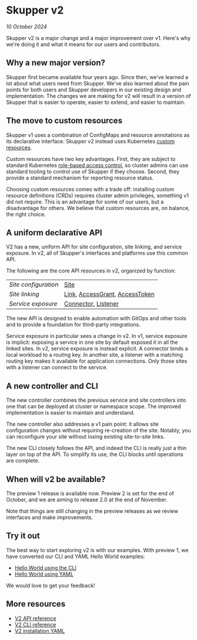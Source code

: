 # Skupper v2

_10 October 2024_

Skupper v2 is a major change and a major improvement over v1.  Here's
why we're doing it and what it means for our users and contributors.

## Why a new major version?

Skupper first became available four years ago.  Since then, we've
learned a lot about what users need from Skupper.  We've also learned
about the pain points for both users and Skupper developers in our
existing design and implementation.  The changes we are making for v2
will result in a version of Skupper that is easier to operate, easier
to extend, and easier to maintain.

## The move to custom resources

Skupper v1 uses a combination of ConfigMaps and resource annotations
as its declarative interface.  Skupper v2 instead uses Kubernetes
[custom resources][custom-resources].

Custom resources have two key advantages.  First, they are subject to
standard Kubernetes [role-based access control][rbac], so cluster
admins can use standard tooling to control use of Skupper if they
choose.  Second, they provide a standard mechanism for reporting
resource status.

Choosing custom resources comes with a trade off: installing custom
resource definitions (CRDs) requires cluster admin privileges,
something v1 did not require.  This is an advantage for some of our
users, but a disadvantage for others.  We believe that custom
resources are, on balance, the right choice.

<!-- ref the adr -->

[custom-resources]: https://kubernetes.io/docs/concepts/extend-kubernetes/api-extension/custom-resources/
[rbac]: https://kubernetes.io/docs/reference/access-authn-authz/rbac/

## A uniform declarative API

V2 has a new, uniform API for site configuration, site linking, and
service exposure.  In v2, all of Skupper's interfaces and platforms
use this common API.

The following are the core API resources in v2, organized by function:

| | |
| - | - |
| *Site configuration* | [Site][site-ref] |
| *Site linking* |  [Link][link-ref], [AccessGrant][access-grant-ref], [AccessToken][access-token-ref] |
| *Service exposure* | [Connector][connector-ref], [Listener][listener-ref] |

[site-ref]: https://skupperproject.github.io/refdog/resources/site.html
[link-ref]: https://skupperproject.github.io/refdog/resources/link.html
[access-grant-ref]: https://skupperproject.github.io/refdog/resources/accessgrant.html
[access-token-ref]: https://skupperproject.github.io/refdog/resources/accesstoken.html
[connector-ref]: https://skupperproject.github.io/refdog/resources/connector.html
[listener-ref]: https://skupperproject.github.io/refdog/resources/listener.html

The new API is designed to enable automation with GitOps and other
tools and to provide a foundation for third-party integrations.

Service exposure in particular sees a change in v2.  In v1, service
exposure is implicit: exposing a service in one site by default
exposed it in all the linked sites.  In v2, service exposure is
instead explicit.  A connector binds a local workload to a routing
key.  In another site, a listener with a matching routing key makes it
available for application connections.  Only those sites with a
listener can connect to the service.

<!-- V2 also has a new approach to exposing pods in another namespace. -->
<!-- AttachedConnector and AttachedConnectorAnchor.  A better security -->
<!-- model. -->

## A new controller and CLI

The new controller combines the previous service and site controllers
into one that can be deployed at cluster or namespace scope.  The
improved implementation is easier to maintain and understand.

The new controller also addresses a v1 pain point: it allows site
configuration changes without requiring re-creation of the site.
Notably, you can reconfigure your site without losing existing
site-to-site links.

The new CLI closely follows the API, and indeed the CLI is really just
a thin layer on top of the API.  To simplify its use, the CLI blocks
until operations are complete.

<!-- XXX use of CLI to generate YAML -->

<!-- ## Router improvements -->

<!-- XXX -->
<!-- A new, faster TCP adaptor. -->
<!-- Cut through.  Input IO thread directly to output IO thread, without going through a third coordinating thread. -->
<!-- Protocol observers built in to said adaptor. -->
<!-- Lower latency, and lower CPU utilization. -->

<!-- No more dedicated HTTP adaptors.  This simplifies our work and makes the code easier to maintain. -->

<!-- HA router configuration -->

<!-- ## Docker, Podman, and Systemd sites -->

<!-- XXX -->
<!-- Simpler and more uniform. -->
<!-- Multiple sites per single user -->
<!-- Uses the standard resources and API. -->

<!-- Gateways go away. -->

<!-- ## The observability components stand apart -->

<!-- Deployment is separate from that of sites. -->

<!-- ## More stuff -->

<!-- Cert reloading -->
<!-- OpenShift site console plugin -->

<!-- - CRDs! -->
<!-- - Uniform model.  Declarative API.  Everything goes through the CRDs. -->
<!--   - New CLI that follows the new model.  The CLI isn't doing anything clever.  It's just a convenient tool for producing CRs. -->
<!--   - Same model and CRDs across site types (Kubernetes, Docker, Podman, and Systemd sites) -->
<!--   - GitOps -->
<!--   - Integrations -->
<!-- - A uniform model and API across platforms and interfaces. -->

<!-- - Service exposure model! -->
<!-- - (?) Attached connectors - Tracking pods in namespaces other than that of the site -->
<!-- - No more service sync -->

<!-- - A new controller impl. -->
<!-- - Combine site and service controllers. -->
<!-- - Avoiding site recreation! -->

<!-- - HA routers! -->
<!-- - Faster routers! -->

<!-- - Gordon's preso -->
<!-- - My planning docs -->

<!-- - Observability decoupled -->

<!-- ## Important to know -->

<!-- 1.x is _not_ backward compatible with 2. -->
<!-- We are developing tooling to migrate 1.x config to 2.x config. -->

<!-- | 1.x | 2.x | -->
<!-- |-|-| -->
<!-- | Gateways | Docker, Podman, and Systemd sites | -->

## When will v2 be available?

The preview 1 release is available now.  Preview 2 is set for the end
of October, and we are aiming to release 2.0 at the end of November.

Note that things are still changing in the preview releases as we
review interfaces and make improvements.

## Try it out

The best way to start exploring v2 is with our examples.  With preview
1, we have converted our CLI and YAML Hello World examples:

- [Hello World using the CLI](https://github.com/skupperproject/skupper-example-hello-world/tree/v2)
- [Hello World using YAML](https://github.com/skupperproject/skupper-example-yaml/tree/v2)

We would love to get your feedback!

## More resources

- [V2 API reference](https://skupperproject.github.io/refdog/resources/)
- [V2 CLI reference](https://skupperproject.github.io/refdog/commands/)
- [V2 installation YAML](https://skupper.io/v2/install.yaml)

